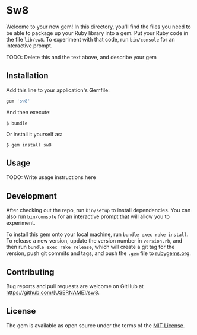 # Sw8

Welcome to your new gem! In this directory, you'll find the files you need to be able to package up your Ruby library into a gem. Put your Ruby code in the file `lib/sw8`. To experiment with that code, run `bin/console` for an interactive prompt.

TODO: Delete this and the text above, and describe your gem

## Installation

Add this line to your application's Gemfile:

```ruby
gem 'sw8'
```

And then execute:

    $ bundle

Or install it yourself as:

    $ gem install sw8

## Usage

TODO: Write usage instructions here

## Development

After checking out the repo, run `bin/setup` to install dependencies. You can also run `bin/console` for an interactive prompt that will allow you to experiment.

To install this gem onto your local machine, run `bundle exec rake install`. To release a new version, update the version number in `version.rb`, and then run `bundle exec rake release`, which will create a git tag for the version, push git commits and tags, and push the `.gem` file to [rubygems.org](https://rubygems.org).

## Contributing

Bug reports and pull requests are welcome on GitHub at https://github.com/[USERNAME]/sw8.


## License

The gem is available as open source under the terms of the [MIT License](http://opensource.org/licenses/MIT).

